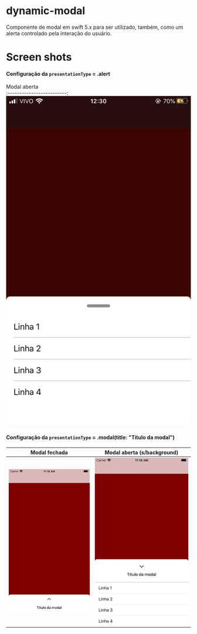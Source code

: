 # dynamic-modal
Componente de modal em swift 5.x para ser utilizado, também, como um alerta controlado pela interação do usuário.

# Screen shots
#### Configuração da `presentationType` = .alert
Modal aberta              
:-------------------------:
![](snapshots/alert-openned.PNG)

#### Configuração da `presentationType` = .modal(title: "Título da modal")
Modal fechada              |  Modal aberta (s/background)
:-------------------------:|:-------------------------:
![](snapshots/modal-closed.png)   |  ![](snapshots/modal-openned-no-bg.png)
